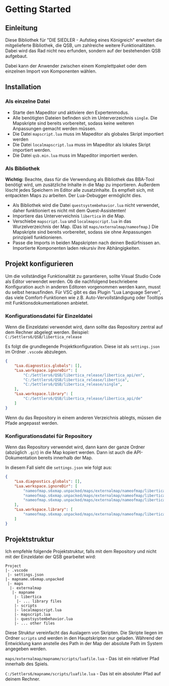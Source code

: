 # Getting Started

## Einleitung

Diese Bibliothek für "DIE SIEDLER - Aufstieg eines Königreich" erweitert die
mitgelieferte Bibliothek, die QSB, um zahlreiche weitere Funktionalitäten. Dabei
wird das Rad nicht neu erfunden, sondern auf der bestehenden QSB aufgebaut. 

Dabei kann der Anwender zwischen einem Komplettpaket oder dem einzelnen Import
von Komponenten wählen.

## Installation

### Als einzelne Datei

* Starte den Mapeditor und aktiviere den Expertenmodus.
* Alle benötigten Dateien befinden sich im Unterverzeichnis `single`. Die Mapskripte sind bereits vorbereitet, sodass keine weiteren Anpassungen gemacht werden müssen.
* Die Datei `mapscript.lua` muss im Mapeditor als globales Skript importiert werden
* Die Datei `localmapscript.lua` muss im Mapeditor als lokales Skript importiert werden.
* Die Datei `qsb.min.lua` muss im Mapeditor importiert werden.

### Als Bibliothek

**Wichtig:** Beachte, dass für die Verwendung als Bibliothek das BBA-Tool benötigt wird, um zusätzliche Inhalte in die Map zu importieren. Außerdem löscht jedes Speichern im Editor alle zusatzinhalte. Es empfielt sich, mit entpackten Maps zu arbeiten. Der Lua-Debugger ermöglicht dies.

* Als Bibliothek wird die Datei `questsystembehavior.lua` nicht verwendet, daher funktioniert es nicht mit dem Quest-Assistenten!
* Importiere das Unterverveichnis `libertica` in die Map.
* Verschiebe `mapscript.lua` und `localmapscript.lua` in das Wurzelverzeichnis der Map. (Das ist `maps/externalmap/nameofmap`.) Die Mapskripte sind bereits vorbereitet, sodass sie ohne Anpassungen prinzipiell funktionieren.
* Passe die Imports in beiden Mapskripten nach deinen Bedürfnissen an. Importierte Komponenten laden rekursiv ihre Abhängigkeiten.

## Projekt konfigurieren

Um die vollständige Funktionalität zu garantieren, sollte Visual Studio Code als Editor verwendet werden. Ob die nachfolgend beschriebene Konfiguration auch in anderen Editoren vorgenommen werden kann, musst du selbst herausfinden. Für VSC gibt es das Plugin "Lua Language Server", das viele Comfort-Funktionen wie z.B. Auto-Vervollständigung oder Tooltips mit Funktionsdokumentationen anbietet.

### Konfigurationsdatei für Einzeldatei

Wenn die Einzeldatei verwendet wird, dann sollte das Repository zentral auf dem Rechner abgelegt werden. Beispiel: `C:/Settlers6/QSB/libertica_release`

Es folgt die grundlegende Projektkonfiguration. Diese ist als `settings.json` im Ordner `.vscode` abzulegen.
```json
{
    "Lua.diagnostics.globals": [],
    "Lua.workspace.ignoreDir": [
        "C:/Settlers6/QSB/libertica_release/libertica_api/en",
        "C:/Settlers6/QSB/libertica_release/libertica",
        "C:/Settlers6/QSB/libertica_release/single",
    ],
    "Lua.workspace.library": [
        "C:/Settlers6/QSB/libertica_release/libertica_api/de"
    ]
}
```
Wenn du das Repository in einem anderen Verzeichnis ablegts, müssen die Pfade angepasst werden.

### Konfigurationsdatei für Repository

Wenn das Repository verwendet wird, dann kann der ganze Ordner (abzüglich `.git`) in die Map kopiert werden. Dann ist auch die API-Dokumentation bereits innerhalb der Map.

In diesem Fall sieht die `settings.json` wie folgt aus:
```json
{
    "Lua.diagnostics.globals": [],
    "Lua.workspace.ignoreDir": [
        "nameofmap.s6xmap.unpacked/maps/externalmap/nameofmap/libertica_release/libertica_api/en",
        "nameofmap.s6xmap.unpacked/maps/externalmap/nameofmap/libertica_release/libertica",
        "nameofmap.s6xmap.unpacked/maps/externalmap/nameofmap/libertica_release/single",
    ],
    "Lua.workspace.library": [
        "nameofmap.s6xmap.unpacked/maps/externalmap/nameofmap/libertica_release/libertica_api/de"
    ]
}
```

## Projektstruktur

Ich empfehle folgende Projektstruktur, falls mit dem Repository und nicht mit der Einzeldatei der QSB gearbeitet wird:

```
Project
|- .vscode
 |- settings.json
|- mapname.s6xmap.unpacked
 |- maps
  |- externalmap
   |- mapname
    |- libertica
     |- ... library files
    |- scripts
    |- localmapscript.lua
    |- mapscript.lua
    |- questsystembehavior.lua
    |- ... other files
```
Diese Struktur vereinfacht das Auslagern von Skripten. Die Skripte liegen im Ordner `scripts` und werden in den Hauptskripten nur geladen. Während der Entwicklung kann anstelle des Path in der Map der absolute Path im System angegeben werden.

`maps/externalmap/mapname/scripts/luafile.lua` - Das ist ein relativer Pfad innerhalb des Spiels.

`C:/Settlers6/mapname/scripts/luafile.lua` - Das ist ein absoluter Pfad auf deinem Rechner.